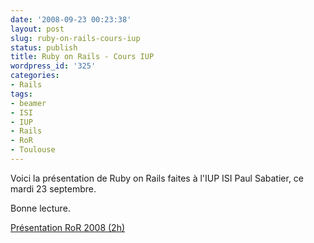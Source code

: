 ```yaml
---
date: '2008-09-23 00:23:38'
layout: post
slug: ruby-on-rails-cours-iup
status: publish
title: Ruby on Rails - Cours IUP
wordpress_id: '325'
categories:
- Rails
tags:
- beamer
- ISI
- IUP
- Rails
- RoR
- Toulouse
---
```


Voici la présentation de Ruby on Rails faites à l'IUP ISI Paul Sabatier, ce mardi 23 septembre.

Bonne lecture.

[Présentation RoR 2008 (2h)](http://www.scribd.com/doc/6182629/PresentationRoRIUP2008)
